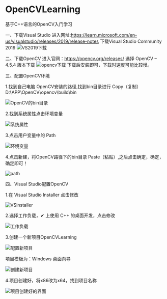 # OpenCVLearning
基于C++语言的OpenCV入门学习


一、下载Visual Studio
进入网址:https://learn.microsoft.com/en-us/visualstudio/releases/2019/release-notes
下载Visual Studio Community 2019
![VS2019下载](https://user-images.githubusercontent.com/99727314/206912007-b710db93-6090-4ce0-9403-8685f28bcab8.png)

二、下载OpenCV
进入官网：https://opencv.org/releases/
选择 OpenCV – 4.5.4 版本下载
![opencv下载](https://user-images.githubusercontent.com/99727314/206912221-10f56325-744b-4b23-ace4-addab5dd56bd.png)
下载后安装即可，下载时速度可能比较慢。

三、配置OpenCV环境

1.找到自己电脑 OpenCV安装的路径,找到bin目录进行 Copy（复制）D:\APP\OpenCV\opencv\build\bin

![OpenCV的bin目录](https://user-images.githubusercontent.com/99727314/206912837-89ace0fc-12bc-4716-9c29-b80b02f6315a.png)

2.找到系统属性点击环境变量

![系统属性](https://user-images.githubusercontent.com/99727314/206912887-ffa32da4-fa02-4ff2-9094-0e7627c0bdfd.png)

3.点击用户变量中的 Path

![环境变量](https://user-images.githubusercontent.com/99727314/206913061-95c120fd-80df-4052-9e51-61e907c195df.png)

4.点击新建，将OpenCV路径下的bin目录 Paste（粘贴）,之后点击确定，确定，确定即可！

![path](https://user-images.githubusercontent.com/99727314/206913235-dfee4543-00f8-4f9b-ab8a-2ea507ae82be.png)

四、Visual Studio配置OpenCV

1.在 Visual Studio Installer 点击修改

![VSinstaller](https://user-images.githubusercontent.com/99727314/206946341-8abc8009-b694-46d2-9ab6-7f96b3a30916.png)


2.选择工作负载，✔ 上使用 C++ 的桌面开发，点击修改

![工作负载](https://user-images.githubusercontent.com/99727314/206946377-37240b1a-e980-4abc-bef9-8c9991985cd1.png)

3.创建一个新项目OpenCVLearning

![配置新项目](https://user-images.githubusercontent.com/99727314/206946528-ea914d27-47cd-45f9-8df7-a09391c7a0b5.png)


项目模板为：Windows 桌面向导

![创建新项目](https://user-images.githubusercontent.com/99727314/206946512-5637039c-d219-4080-9b13-10e878b7dd19.png)

4.项目创建好，将x86改为x64，找到项目名称

![项目创建好的界面](https://user-images.githubusercontent.com/99727314/206946619-d7464194-d753-4063-b9cc-01967ebd213f.png)

